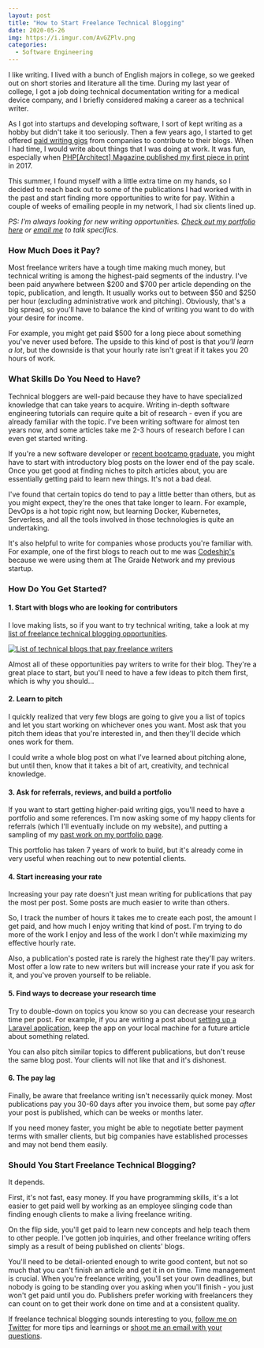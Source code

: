 ```yaml
---
layout: post
title: "How to Start Freelance Technical Blogging"
date: 2020-05-26
img: https://i.imgur.com/AvGZPlv.png
categories: 
  - Software Engineering
---
```


I like writing. I lived with a bunch of English majors in college, so we geeked out on short stories and literature all the time. During my last year of college, I got a job doing technical documentation writing for a medical device company, and I briefly considered making a career as a technical writer.

As I got into startups and developing software, I sort of kept writing as a hobby but didn't take it too seriously. Then a few years ago, I started to get offered [paid writing gigs](/writing/) from companies to contribute to their blogs. When I had time, I would write about things that I was doing at work. It was fun, especially when [PHP[Architect] Magazine published my first piece in print](https://www.karllhughes.com/posts/php-architect-9-2017) in 2017.

This summer, I found myself with a little extra time on my hands, so I decided to reach back out to some of the publications I had worked with in the past and start finding more opportunities to write for pay. Within a couple of weeks of emailing people in my network, I had six clients lined up.

_PS: I'm always looking for new writing opportunities. [Check out my portfolio here](/writing/) or [email me](mailto:khughes.me@gmail.com) to talk specifics._

### How Much Does it Pay?
Most freelance writers have a tough time making much money, but technical writing is among the highest-paid segments of the industry. I've been paid anywhere between $200 and $700 per article depending on the topic, publication, and length. It usually works out to between $50 and $250 per hour (excluding administrative work and pitching). Obviously, that's a big spread, so you'll have to balance the kind of writing you want to do with your desire for income.

For example, you might get paid $500 for a long piece about something you've never used before. The upside to this kind of post is that _you'll learn a lot_, but the downside is that your hourly rate isn't great if it takes you 20 hours of work.

### What Skills Do You Need to Have?
Technical bloggers are well-paid because they have to have specialized knowledge that can take years to acquire. Writing in-depth software engineering tutorials can require quite a bit of research - even if you are already familiar with the topic. I've been writing software for almost ten years now, and some articles take me 2-3 hours of research before I can even get started writing.

If you're a new software developer or [recent bootcamp graduate](/posts/advice-for-new-bootcamp-graduates), you might have to start with introductory blog posts on the lower end of the pay scale. Once you get good at finding niches to pitch articles about, you are essentially getting paid to learn new things. It's not a bad deal.

I've found that certain topics do tend to pay a little better than others, but as you might expect, they're the ones that take longer to learn. For example, DevOps is a hot topic right now, but learning Docker, Kubernetes, Serverless, and all the tools involved in those technologies is quite an undertaking.

It's also helpful to write for companies whose products you're familiar with. For example, one of the first blogs to reach out to me was [Codeship's](https://codeship.com/) because we were using them at The Graide Network and my previous startup.

### How Do You Get Started?

#### 1. Start with blogs who are looking for contributors
I love making lists, so if you want to try technical writing, take a look at my [list of freelance technical blogging opportunities](https://docs.google.com/spreadsheets/d/1WiaaOWWWDuskaN_Rwa_g1vqMnYUJ4QMiba-6YPUSmWI/edit#gid=0).

[![List of technical blogs that pay freelance writers](https://i.imgur.com/1zGABUT.png)](https://docs.google.com/spreadsheets/d/1WiaaOWWWDuskaN_Rwa_g1vqMnYUJ4QMiba-6YPUSmWI/edit#gid=0)

Almost all of these opportunities pay writers to write for their blog. They're a great place to start, but you'll need to have a few ideas to pitch them first, which is why you should...

#### 2. Learn to pitch
I quickly realized that very few blogs are going to give you a list of topics and let you start working on whichever ones you want. Most ask that you pitch them ideas that you're interested in, and then they'll decide which ones work for them.

I could write a whole blog post on what I've learned about pitching alone, but until then, know that it takes a bit of art, creativity, and technical knowledge.

#### 3. Ask for referrals, reviews, and build a portfolio
If you want to start getting higher-paid writing gigs, you'll need to have a portfolio and some references. I'm now asking some of my happy clients for referrals (which I'll eventually include on my website), and putting a sampling of my [past work on my portfolio page](/writing/).

This portfolio has taken 7 years of work to build, but it's already come in very useful when reaching out to new potential clients.

#### 4. Start increasing your rate
Increasing your pay rate doesn't just mean writing for publications that pay the most per post. Some posts are much easier to write than others. 

So, I track the number of hours it takes me to create each post, the amount I get paid, and how much I enjoy writing that kind of post. I'm trying to do more of the work I enjoy and less of the work I don't while maximizing my effective hourly rate.

Also, a publication's posted rate is rarely the highest rate they'll pay writers. Most offer a low rate to new writers but will increase your rate if you ask for it, and you've proven yourself to be reliable.

#### 5. Find ways to decrease your research time
Try to double-down on topics you know so you can decrease your research time per post. For example, if you are writing a post about [setting up a Laravel application](/posts/laravel-forge), keep the app on your local machine for a future article about something related.

You can also pitch similar topics to different publications, but don't reuse the same blog post. Your clients will not like that and it's dishonest.

#### 6. The pay lag
Finally, be aware that freelance writing isn't necessarily quick money. Most publications pay you 30-60 days after you invoice them, but some pay _after_ your post is published, which can be weeks or months later.

If you need money faster, you might be able to negotiate better payment terms with smaller clients, but big companies have established processes and may not bend them easily.

### Should You Start Freelance Technical Blogging?
It depends. 

First, it's not fast, easy money. If you have programming skills, it's a lot easier to get paid well by working as an employee slinging code than finding enough clients to make a living freelance writing.

On the flip side, you'll get paid to learn new concepts and help teach them to other people. I've gotten job inquiries, and other freelance writing offers simply as a result of being published on clients' blogs.

You'll need to be detail-oriented enough to write good content, but not so much that you can't finish an article and get it in on time. Time management is crucial. When you're freelance writing, you'll set your own deadlines, but nobody is going to be standing over you asking when you'll finish - you just won't get paid until you do. Publishers prefer working with freelancers they can count on to get their work done on time and at a consistent quality.

If freelance technical blogging sounds interesting to you, [follow me on Twitter](https://twitter.com/karllhughes) for more tips and learnings or [shoot me an email with your questions](mailto:khughes.me@gmail.com).
